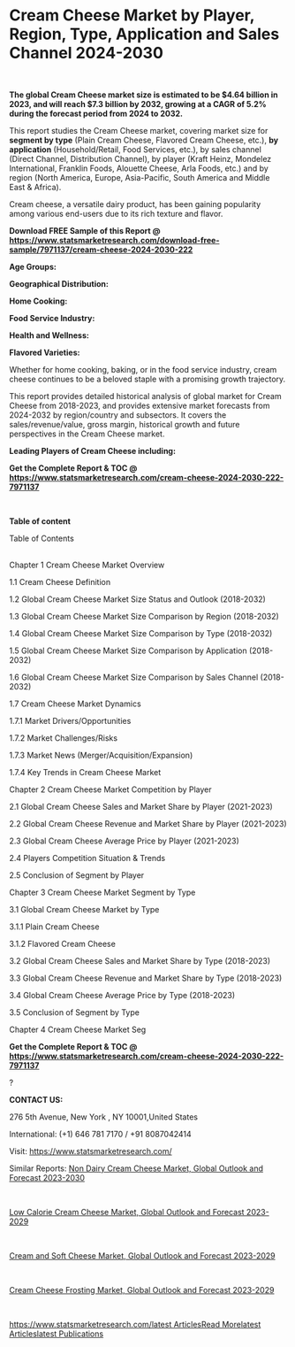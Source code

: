 <h1>Cream Cheese Market by Player, Region, Type, Application and Sales Channel 2024-2030</h1><br/><p><strong>The global Cream Cheese market size is estimated to be $4.64 billion in 2023, and will reach $7.3 billion by 2032, growing at a <strong>CAGR</strong> of 5.2% during the forecast period from 2024 to 2032.</strong></p>
 
 
 
 <p>This report studies the Cream Cheese market, covering market size for <strong>segment by type</strong> (Plain Cream Cheese, Flavored Cream Cheese, etc.), <strong>by application</strong> (Household/Retail, Food Services, etc.), by sales channel (Direct Channel, Distribution Channel), by player (Kraft Heinz, Mondelez International, Franklin Foods, Alouette Cheese, Arla Foods, etc.) and by region (North America, Europe, Asia-Pacific, South America and Middle East & Africa).</p>
 
 
 
 <p>Cream cheese, a versatile dairy product, has been gaining popularity among various end-users due to its rich texture and flavor.</p>
 
 
 
 <p><strong>Download FREE Sample of this Report @ <a href="https://www.statsmarketresearch.com/download-free-sample/7971137/cream-cheese-2024-2030-222">https://www.statsmarketresearch.com/download-free-sample/7971137/cream-cheese-2024-2030-222</a></strong></p>
 
 
 
 <p><strong>Age Groups:</strong></p>
 
 
 
 <p><strong>Geographical Distribution:</strong></p>
 
 
 
 <p><strong>Home Cooking:</strong></p>
 
 
 
 <p><strong>Food Service Industry:</strong></p>
 
 
 
 <p><strong>Health and Wellness:</strong></p>
 
 
 
 <p><strong>Flavored Varieties:</strong></p>
 
 
 
 <p>Whether for home cooking, baking, or in the food service industry, cream cheese continues to be a beloved staple with a promising growth trajectory.</p>
 
 
 
 <p>This report provides detailed historical analysis of global market for Cream Cheese from 2018-2023, and provides extensive market forecasts from 2024-2032 by region/country and subsectors. It covers the sales/revenue/value, gross margin, historical growth and future perspectives in the Cream Cheese market.</p>
 
 
 
 <p><strong>Leading Players of Cream Cheese including:</strong></p>
 
 
 
 <div><b>Get the Complete Report & TOC @ <a href="https://www.statsmarketresearch.com/cream-cheese-2024-2030-222-7971137">https://www.statsmarketresearch.com/cream-cheese-2024-2030-222-7971137</a></b></div>
 
 
 
 <p><br />
 
 <b>Table of content</b></p>
 
 
 
 <p>Table of Contents<br />
 
 <br />
 
 Chapter 1 Cream Cheese Market Overview<br />
 
 1.1 Cream Cheese Definition<br />
 
 1.2 Global Cream Cheese Market Size Status and Outlook (2018-2032)<br />
 
 1.3 Global Cream Cheese Market Size Comparison by Region (2018-2032)<br />
 
 1.4 Global Cream Cheese Market Size Comparison by Type (2018-2032)<br />
 
 1.5 Global Cream Cheese Market Size Comparison by Application (2018-2032)<br />
 
 1.6 Global Cream Cheese Market Size Comparison by Sales Channel (2018-2032)<br />
 
 1.7 Cream Cheese Market Dynamics<br />
 
 1.7.1 Market Drivers/Opportunities<br />
 
 1.7.2 Market Challenges/Risks<br />
 
 1.7.3 Market News (Merger/Acquisition/Expansion)<br />
 
 1.7.4 Key Trends in Cream Cheese Market<br />
 
 Chapter 2 Cream Cheese Market Competition by Player<br />
 
 2.1 Global Cream Cheese Sales and Market Share by Player (2021-2023)<br />
 
 2.2 Global Cream Cheese Revenue and Market Share by Player (2021-2023)<br />
 
 2.3 Global Cream Cheese Average Price by Player (2021-2023)<br />
 
 2.4 Players Competition Situation & Trends<br />
 
 2.5 Conclusion of Segment by Player<br />
 
 Chapter 3 Cream Cheese Market Segment by Type<br />
 
 3.1 Global Cream Cheese Market by Type<br />
 
 3.1.1 Plain Cream Cheese<br />
 
 3.1.2 Flavored Cream Cheese<br />
 
 3.2 Global Cream Cheese Sales and Market Share by Type (2018-2023)<br />
 
 3.3 Global Cream Cheese Revenue and Market Share by Type (2018-2023)<br />
 
 3.4 Global Cream Cheese Average Price by Type (2018-2023)<br />
 
 3.5 Conclusion of Segment by Type<br />
 
 Chapter 4 Cream Cheese Market Seg</p>
 
 
 
 <div><b>Get the Complete Report & TOC @ <a href="https://www.statsmarketresearch.com/cream-cheese-2024-2030-222-7971137">https://www.statsmarketresearch.com/cream-cheese-2024-2030-222-7971137</a></b></div>
 
 
 
 <p>? </p>
 
 
 
 <p><b>CONTACT US:</b><br />
 
 276 5th Avenue, New York , NY 10001,United States<br />
 
 International: (+1) 646 781 7170 / +91 8087042414<br />
 
 Visit: <a href="https://www.statsmarketresearch.com/">https://www.statsmarketresearch.com/</a><br />
 
 Similar Reports: <a href="https://www.statsmarketresearch.com/cream-cheese-2024-2030-222-7971137">Non Dairy Cream Cheese Market, Global Outlook and Forecast 2023-2030</a><br />
 
 <br />
 
 <a href="https://www.statsmarketresearch.com/cream-cheese-2024-2030-222-7971137">Low Calorie Cream Cheese Market, Global Outlook and Forecast 2023-2029</a><br />
 
 <br />
 
 <a href="https://www.statsmarketresearch.com/cream-cheese-2024-2030-222-7971137">Cream and Soft Cheese Market, Global Outlook and Forecast 2023-2029</a><br />
 
 <br />
 
 <a href="https://www.statsmarketresearch.com/cream-cheese-2024-2030-222-7971137">Cream Cheese Frosting Market, Global Outlook and Forecast 2023-2029</a><br />
 
 <br />
 
 <a href="https://gyeongbokgung.com">https://www.statsmarketresearch.com/</a><a href="https://hallyeomaritime.com">latest Articles</a><a href="https://jingwansa.com">Read More</a><a href="https://nguoiviet.jp/">latest Articles</a><a href="https://www.intelmarketresearch.com/">latest Publications</a></p>